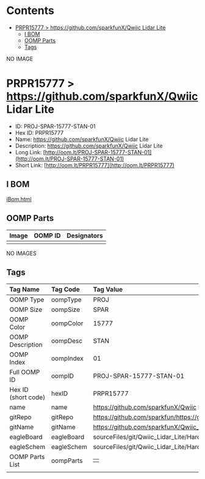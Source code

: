 



Contents
========

* [PRPR15777 > https://github.com/sparkfunX/Qwiic Lidar Lite](#prpr15777--httpsgithubcomsparkfunxqwiic-lidar-lite)
	* [I BOM](#i-bom)
	* [OOMP Parts](#oomp-parts)
	* [Tags](#tags)
  
NO IMAGE  
# PRPR15777 > https://github.com/sparkfunX/Qwiic Lidar Lite

- ID: PROJ-SPAR-15777-STAN-01
- Hex ID: PRPR15777
- Name: https://github.com/sparkfunX/Qwiic Lidar Lite
- Description: https://github.com/sparkfunX/Qwiic Lidar Lite
- Long Link: [http://oom.lt/PROJ-SPAR-15777-STAN-01](http://oom.lt/PROJ-SPAR-15777-STAN-01)
- Short Link: [http://oom.lt/PRPR15777](http://oom.lt/PRPR15777)

## I BOM
  
[iBom.html](https://htmlpreview.github.io/?https://github.com/oomlout/oomlout_OOMP_projects_V2/blob/main/PROJ/SPAR/15777/STAN/01/ibom.html)
## OOMP Parts
  

|Image|OOMP ID|Designators|
| :--- | :--- | :--- |
||||
  
NO IMAGES  
## Tags
  

|Tag Name|Tag Code|Tag Value|
| :--- | :--- | :--- |
|OOMP Type|oompType|PROJ|
|OOMP Size|oompSize|SPAR|
|OOMP Color|oompColor|15777|
|OOMP Description|oompDesc|STAN|
|OOMP Index|oompIndex|01|
|Full OOMP ID|oompID|PROJ-SPAR-15777-STAN-01|
|Hex ID (short code)|hexID|PRPR15777|
|name|name|https://github.com/sparkfunX/Qwiic Lidar Lite|
|gitRepo|gitRepo|https://github.com/sparkfun/https://github.com/sparkfunX/Qwiic_Lidar_Lite|
|gitName|gitName|https://github.com/sparkfunX/Qwiic_Lidar_Lite|
|eagleBoard|eagleBoard|sourceFiles/git/Qwiic_Lidar_Lite/Hardware/Qwiic_Lidar_Lite/Qwiic_Lidar_Lite.brd|
|eagleSchem|eagleSchem|sourceFiles/git/Qwiic_Lidar_Lite/Hardware/Qwiic_Lidar_Lite/Qwiic_Lidar_Lite.sch|
|OOMP Parts List|oompParts|<table><tr><td></td></tr></table>|
||||
